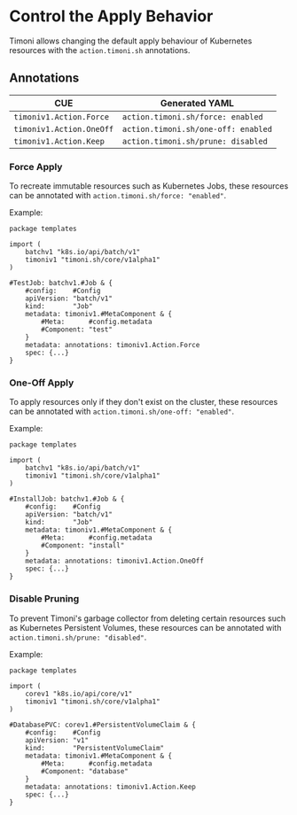 # Control the Apply Behavior

Timoni allows changing the default apply behaviour of Kubernetes resources
with the `action.timoni.sh` annotations.

## Annotations

| CUE                      | Generated YAML                      |
|--------------------------|-------------------------------------|
| `timoniv1.Action.Force`  | `action.timoni.sh/force: enabled`   |
| `timoniv1.Action.OneOff` | `action.timoni.sh/one-off: enabled` |
| `timoniv1.Action.Keep`   | `action.timoni.sh/prune: disabled`  |

### Force Apply

To recreate immutable resources such as Kubernetes Jobs,
these resources can be annotated with `action.timoni.sh/force: "enabled"`.

Example:

```cue
package templates

import (
	batchv1 "k8s.io/api/batch/v1"
	timoniv1 "timoni.sh/core/v1alpha1"
)

#TestJob: batchv1.#Job & {
	#config:    #Config
	apiVersion: "batch/v1"
	kind:       "Job"
	metadata: timoniv1.#MetaComponent & {
		#Meta:      #config.metadata
		#Component: "test"
	}
	metadata: annotations: timoniv1.Action.Force
	spec: {...}
}

```

### One-Off Apply

To apply resources only if they don't exist on the cluster,
these resources can be annotated with `action.timoni.sh/one-off: "enabled"`.

Example:

```cue
package templates

import (
	batchv1 "k8s.io/api/batch/v1"
	timoniv1 "timoni.sh/core/v1alpha1"
)

#InstallJob: batchv1.#Job & {
	#config:    #Config
	apiVersion: "batch/v1"
	kind:       "Job"
	metadata: timoniv1.#MetaComponent & {
		#Meta:      #config.metadata
		#Component: "install"
	}
	metadata: annotations: timoniv1.Action.OneOff
	spec: {...}
}

```

### Disable Pruning

To prevent Timoni's garbage collector from deleting certain
resources such as Kubernetes Persistent Volumes,
these resources can be annotated with `action.timoni.sh/prune: "disabled"`.


Example:

```cue
package templates

import (
	corev1 "k8s.io/api/core/v1"
	timoniv1 "timoni.sh/core/v1alpha1"
)

#DatabasePVC: corev1.#PersistentVolumeClaim & {
	#config:    #Config
	apiVersion: "v1"
	kind:       "PersistentVolumeClaim"
	metadata: timoniv1.#MetaComponent & {
		#Meta:      #config.metadata
		#Component: "database"
	}
	metadata: annotations: timoniv1.Action.Keep
	spec: {...}
}

```
